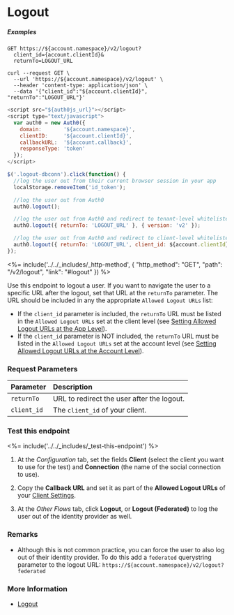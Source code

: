 # Logout

<h5 class="code-snippet-title">Examples</h5>

```http
GET https://${account.namespace}/v2/logout?
  client_id={account.clientId}&
  returnTo=LOGOUT_URL
```

```shell
curl --request GET \
  --url 'https://${account.namespace}/v2/logout' \
  --header 'content-type: application/json' \
  --data '{"client_id":"${account.clientId}", "returnTo":"LOGOUT_URL"}'
```

```javascript
<script src="${auth0js_url}"></script>
<script type="text/javascript">
  var auth0 = new Auth0({
    domain:       '${account.namespace}',
    clientID:     '${account.clientId}',
    callbackURL:  '${account.callback}',
    responseType: 'token'
  });
</script>

$('.logout-dbconn').click(function() {
  //log the user out from their current browser session in your app
  localStorage.removeItem('id_token');

  //log the user out from Auth0
  auth0.logout();

  //log the user out from Auth0 and redirect to tenant-level whitelisted URL LOGOUT_URL
  auth0.logout({ returnTo: 'LOGOUT_URL' }, { version: 'v2' });

  //log the user out from Auth0 and redirect to client-level whitelisted URL LOGOUT_URL
  auth0.logout({ returnTo: 'LOGOUT_URL', client_id: ${account.clientId} }, { version: 'v2' });
});
```

<%= include('../../_includes/_http-method', {
  "http_method": "GET",
  "path": "/v2/logout",
  "link": "#logout"
}) %>

Use this endpoint to logout a user. If you want to navigate the user to a specific URL after the logout, set that URL at the `returnTo` parameter. The URL should be included in any the appropriate `Allowed Logout URLs` list:
- If the `client_id` parameter is included, the `returnTo` URL must be listed in the `Allowed Logout URLs` set at the client level (see [Setting Allowed Logout URLs at the App Level](/logout#setting-allowed-logout-urls-at-the-app-level)).
- If the `client_id` parameter is NOT included, the `returnTo` URL must be listed in the `Allowed Logout URLs` set at the account level (see [Setting Allowed Logout URLs at the Account Level](/logout#setting-allowed-logout-urls-at-the-account-level)).


### Request Parameters

| Parameter        | Description |
|:-----------------|:------------|
| `returnTo `      | URL to redirect the user after the logout. |
| `client_id`      | The `client_id` of your client. |


### Test this endpoint

<%= include('../../_includes/_test-this-endpoint') %>

1. At the *Configuration* tab, set the fields **Client** (select the client you want to use for the test) and **Connection** (the name of the social connection to use).

1. Copy the **Callback URL** and set it as part of the **Allowed Logout URLs** of your [Client Settings](${manage_url}/#/clients/${account.clientId}/settings).

1. At the *Other Flows* tab, click **Logout**, or **Logout (Federated)** to log the user out of the identity provider as well.


### Remarks

- Although this is not common practice, you can force the user to also log out of their identity provider. To do this add a `federated` querystring parameter to the logout URL: `https://${account.namespace}/v2/logout?federated`

### More Information

- [Logout](/logout)
